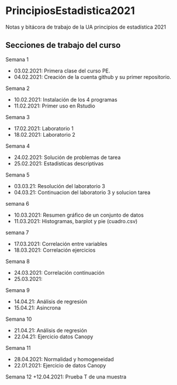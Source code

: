 # PrincipiosEstadistica2021
Notas y bitácora de trabajo de la UA principios de estadística 2021


## Secciones de trabajo del curso 
Semana 1
+ 03.02.2021: Primera clase del curso PE.
+ 04.02.2021: Creación de la cuenta github y su primer repositorio.

Semana 2
+ 10.02.2021: Instalación de los 4 programas
+ 11.02.2021: Primer uso en Rstudio 

Semana 3
+ 17.02.2021: Laboratorio 1
+ 18.02.2021: Laboratorio 2

Semana 4
+ 24.02.2021: Solución de problemas de tarea
+ 25.02.2021: Estadisticas descriptivas

Semana 5
+ 03.03.21: Resolución del laboratorio 3
+ 04.03.21: Continuacion del laboratorio 3 y solucion tarea

semana 6
+ 10.03.2021: Resumen gráfico de un conjunto de datos 
+ 11.03.2021: Histogramas, barplot y pie (cuadro.csv)

semana 7
+ 17.03.2021: Correlación entre variables
+ 18.03.2021: Correlación ejercicios 

Semana 8
+ 24.03.2021: Correlación continuación
+ 25.03.2021: 

Semana 9
+ 14.04.21: Análisis de regresión 
+ 15.04.21: Asincrona

Semana 10
+ 21.04.21: Análisis de regresión
+ 22.04.21: Ejercicio datos Canopy

Semana 11
+ 28.04.2021: Normalidad y homogeneidad 
+ 22.01.2021: Ejercicio de datos Canopy

Semana 12
+12.04.2021: Prueba T de una muestra 
